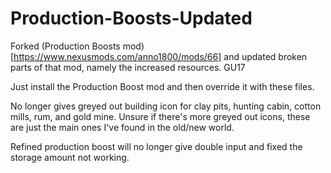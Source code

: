 # Production-Boosts-Updated
Forked (Production Boosts mod)[https://www.nexusmods.com/anno1800/mods/66] and updated broken parts of that mod, namely the increased resources. GU17

Just install the Production Boost mod and then override it with these files. 

No longer gives greyed out building icon for clay pits, hunting cabin, cotton mills, rum, and gold mine. Unsure if there's more greyed out icons, these are just the main ones I've found in the old/new world. 

Refined production boost will no longer give double input and fixed the storage amount not working. 

